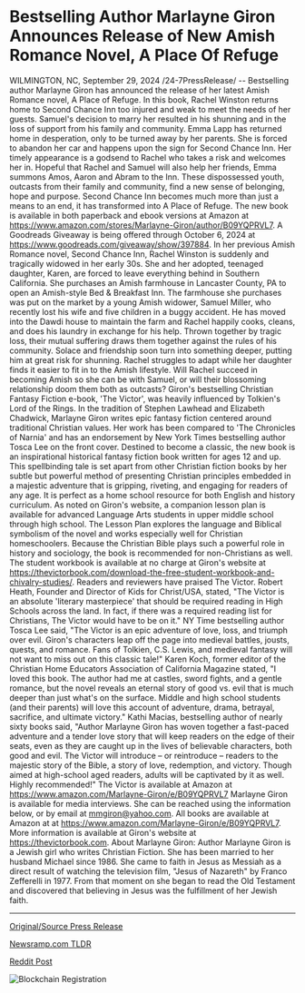 # Bestselling Author Marlayne Giron Announces Release of New Amish Romance Novel, A Place Of Refuge

WILMINGTON, NC, September 29, 2024 /24-7PressRelease/ -- Bestselling author Marlayne Giron has announced the release of her latest Amish Romance novel, A Place of Refuge.  In this book, Rachel Winston returns home to Second Chance Inn too injured and weak to meet the needs of her guests. Samuel's decision to marry her resulted in his shunning and in the loss of support from his family and community.  Emma Lapp has returned home in desperation, only to be turned away by her parents. She is forced to abandon her car and happens upon the sign for Second Chance Inn. Her timely appearance is a godsend to Rachel who takes a risk and welcomes her in. Hopeful that Rachel and Samuel will also help her friends, Emma summons Amos, Aaron and Abram to the Inn.  These dispossessed youth, outcasts from their family and community, find a new sense of belonging, hope and purpose. Second Chance Inn becomes much more than just a means to an end, it has transformed into A Place of Refuge.  The new book is available in both paperback and ebook versions at Amazon at https://www.amazon.com/stores/Marlayne-Giron/author/B09YQPRVL7.  A Goodreads Giveaway is being offered through October 6, 2024 at https://www.goodreads.com/giveaway/show/397884.  In her previous Amish Romance novel, Second Chance Inn, Rachel Winston is suddenly and tragically widowed in her early 30s. She and her adopted, teenaged daughter, Karen, are forced to leave everything behind in Southern California. She purchases an Amish farmhouse in Lancaster County, PA to open an Amish-style Bed & Breakfast Inn. The farmhouse she purchases was put on the market by a young Amish widower, Samuel Miller, who recently lost his wife and five children in a buggy accident. He has moved into the Dawdi house to maintain the farm and Rachel happily cooks, cleans, and does his laundry in exchange for his help.  Thrown together by tragic loss, their mutual suffering draws them together against the rules of his community. Solace and friendship soon turn into something deeper, putting him at great risk for shunning. Rachel struggles to adapt while her daughter finds it easier to fit in to the Amish lifestyle.  Will Rachel succeed in becoming Amish so she can be with Samuel, or will their blossoming relationship doom them both as outcasts?  Giron's bestselling Christian Fantasy Fiction e-book, 'The Victor', was heavily influenced by Tolkien's Lord of the Rings. In the tradition of Stephen Lawhead and Elizabeth Chadwick, Marlayne Giron writes epic fantasy fiction centered around traditional Christian values. Her work has been compared to 'The Chronicles of Narnia' and has an endorsement by New York Times bestselling author Tosca Lee on the front cover.  Destined to become a classic, the new book is an inspirational historical fantasy fiction book written for ages 12 and up. This spellbinding tale is set apart from other Christian fiction books by her subtle but powerful method of presenting Christian principles embedded in a majestic adventure that is gripping, riveting, and engaging for readers of any age. It is perfect as a home school resource for both English and history curriculum.  As noted on Giron's website, a companion lesson plan is available for advanced Language Arts students in upper middle school through high school. The Lesson Plan explores the language and Biblical symbolism of the novel and works especially well for Christian homeschoolers. Because the Christian Bible plays such a powerful role in history and sociology, the book is recommended for non-Christians as well.  The student workbook is available at no charge at Giron's website at https://thevictorbook.com/download-the-free-student-workbook-and-chivalry-studies/.  Readers and reviewers have praised The Victor. Robert Heath, Founder and Director of Kids for Christ/USA, stated, "The Victor is an absolute 'literary masterpiece' that should be required reading in High Schools across the land. In fact, if there was a required reading list for Christians, The Victor would have to be on it."  NY Time bestselling author Tosca Lee said, "The Victor is an epic adventure of love, loss, and triumph over evil. Giron's characters leap off the page into medieval battles, jousts, quests, and romance. Fans of Tolkien, C.S. Lewis, and medieval fantasy will not want to miss out on this classic tale!"  Karen Koch, former editor of the Christian Home Educators Association of California Magazine stated, "I loved this book. The author had me at castles, sword fights, and a gentle romance, but the novel reveals an eternal story of good vs. evil that is much deeper than just what's on the surface. Middle and high school students (and their parents) will love this account of adventure, drama, betrayal, sacrifice, and ultimate victory."  Kathi Macias, bestselling author of nearly sixty books said, "Author Marlayne Giron has woven together a fast-paced adventure and a tender love story that will keep readers on the edge of their seats, even as they are caught up in the lives of believable characters, both good and evil. The Victor will introduce – or reintroduce – readers to the majestic story of the Bible, a story of love, redemption, and victory. Though aimed at high-school aged readers, adults will be captivated by it as well. Highly recommended!"  The Victor is available at Amazon at https://www.amazon.com/Marlayne-Giron/e/B09YQPRVL7  Marlayne Giron is available for media interviews. She can be reached using the information below, or by email at mmgiron@yahoo.com. All books are available at Amazon at at https://www.amazon.com/Marlayne-Giron/e/B09YQPRVL7. More information is available at Giron's website at https://thevictorbook.com.  About Marlayne Giron:  Author Marlayne Giron is a Jewish girl who writes Christian Fiction. She has been married to her husband Michael since 1986. She came to faith in Jesus as Messiah as a direct result of watching the television film, "Jesus of Nazareth" by Franco Zefferelli in 1977. From that moment on she began to read the Old Testament and discovered that believing in Jesus was the fulfillment of her Jewish faith. 

---

[Original/Source Press Release](https://www.24-7pressrelease.com/press-release/514792/bestselling-author-marlayne-giron-announces-release-of-new-amish-romance-novel-a-place-of-refuge)
                    

[Newsramp.com TLDR](https://newsramp.com/curated-news/bestselling-author-marlayne-giron-releases-new-amish-romance-novel-a-place-of-refuge/2d51bd5825563b370733075655f35fc0) 

 



[Reddit Post](https://www.reddit.com/r/BookNews/comments/1frypu3/bestselling_author_marlayne_giron_releases_new/) 



![Blockchain Registration](https://cdn.newsramp.app/24-7PressRelease/qrcode/249/29/quitCAkI.webp)